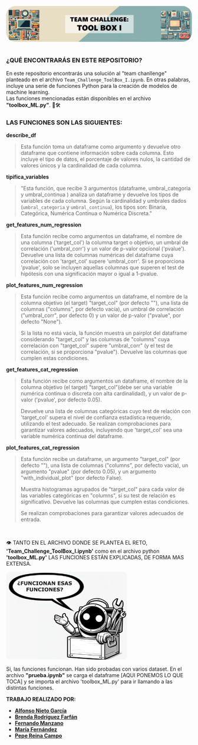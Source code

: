 <div style="display: flex; justify-content: center;">
    <img src="./imagenes/ban.png" style="border-radius: 25px; width: 100%;">
</div> 
  
<br>

### ¿QUÉ ENCONTRARÁS EN ESTE REPOSITORIO?

En este repositorio encontrarás una solución al "team chanllenge" planteado en el archivo `Team_Challenge_ToolBox_I.ipynb`. En otras palabras, incluye una serie de funciones Python para la creación de modelos de machine learning.  
Las funciones mencionadas están disponibles en el archivo **"toolbox_ML.py"**. 🧰🛠️

### LAS FUNCIONES SON LAS SIGUIENTES:

**describe_df** 
> Esta función toma un dataframe como argumento y devuelve otro dataframe que contiene información sobre cada columna. Esto incluye el tipo de datos, el porcentaje de valores nulos, la cantidad de valores únicos y la cardinalidad de cada columna.


**tipifica_variables**  
>"Esta función, que recibe 3 argumentos (dataframe, umbral_categoria y umbral_continua ) analiza un dataframe y devuelve los  tipos de variables de cada columna. Según la cardinalidad y umbrales dados (`umbral_categoria` y `umbral_continua`), los tipos son: Binaria, Categórica, Numérica Continua o Numérica Discreta."

**get_features_num_regression**  
>Esta función recibe como argumentos un dataframe, el nombre de una columna ('target_col') la columna target o objetivo, un umbral de correlación ('umbral_corr') y un valor de p-valor opcional ('pvalue'). Devuelve una lista de columnas numéricas del dataframe cuya correlación con 'target_col' supere 'umbral_corr'. Si se proporciona 'pvalue', solo se incluyen aquellas columnas que superen el test de hipótesis con una significación mayor o igual a 1-pvalue.  

**plot_features_num_regression**  
>Esta función recibe como argumentos un dataframe, el nombre de la columna objetivo (el target) "target_col" (por defecto ""), una lista de columnas ("columns", por defecto vacía), un umbral de correlación ("umbral_corr", por defecto 0) y un valor de p-valor ("pvalue", por defecto "None").
>
>Si la lista no está vacía, la función muestra un pairplot del dataframe considerando "target_col" y las columnas de "columns" cuya correlación con "target_col" supere "umbral_corr" (y el test de correlación, si se proporciona "pvalue"). Devuelve las columnas que cumplen estas condiciones.


**get_features_cat_regression**  
>Esta función recibe como argumentos un dataframe, el nombre de la columna objetivo (el target) "target_col"(debe ser una variable numérica continua o discreta con alta cardinalidad), y un valor de p-valor ('pvalue', por defecto 0.05).
>
>Devuelve una lista de columnas categóricas cuyo test de relación con 'target_col' supera el nivel de confianza estadística requerido, utilizando el test adecuado. Se realizan comprobaciones para garantizar valores adecuados, incluyendo que 'target_col' sea una variable numérica continua del dataframe.


**plot_features_cat_regression** 
>Esta función recibe un dataframe, un argumento "target_col" (por defecto ""), una lista de columnas ("columns", por defecto vacía), un argumento "pvalue" (por defecto 0.05), y un argumento "with_individual_plot" (por defecto False).
>
>Muestra histogramas agrupados de "target_col" para cada valor de las variables categóricas en "columns", si su test de relación es significativo. Devuelve las columnas que cumplen estas condiciones.
>
>Se realizan comprobaciones para garantizar valores adecuados de entrada.    
<br>  

👁️ TANTO EN EL ARCHIVO DONDE SE PLANTEA EL RETO, **'Team_Challenge_ToolBox_I.ipynb'** como en el archivo python **'toolbox_ML.py'** LAS FUNCIONES ESTÁN EXPLICADAS, DE FORMA MAS EXTENSA.

<img src="imagenes/cajin.jpg" alt="Descripción de la imagen" style="border-radius: 10px; width: 65%;">  

<br>    

Si, las funciones funcionan. Han sido probadas con varios dataset. 
En el archivo **"prueba.ipynb"** se carga el dataframe [AQUI PONEMOS LO QUE TOCA] y se importa el archivo 'toolbox_ML.py'  para ir llamando a las distintas funciones. 



  
**TRABAJO REALIZADO POR:** 

- [**Alfonso Nieto García**](https://github.com/ANG112)
- [**Brenda Rodríguez Farfán**](https://github.com/BrendzRdgz)
- [**Fernando Manzano**](https://github.com/FernandoManzanoC)
- [**María Fernández**](https://github.com/MariaRepository)
- [**Pepe Reina Campo**](https://github.com/PepeReinaCampo )
